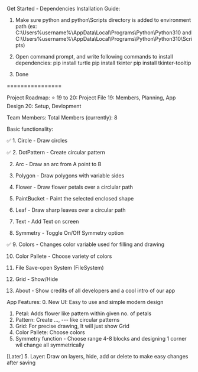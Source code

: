Get Started - Dependencies Installation Guide:
1. Make sure python and python\Scripts directory is added to environment path 
	(ex: C:\Users\%username%\AppData\Local\Programs\Python\Python310
	 and C:\Users\%username%\AppData\Local\Programs\Python\Python310\Scripts)

2. Open command prompt, and write following commands to install dependencies:
	pip install turtle
	pip install tkinter
	pip install tkinter-tooltip

3. Done

================

Project Roadmap:
 ⭐ 19 to 20: Project File
    19: Members, Planning, App Design
    20: Setup, Devlopment

Team Members:
 Total Members (currently): 8

Basic functionality:

✅ 1. Circle - Draw circles

✅ 2. DotPattern - Create circular pattern

2. Arc - Draw an arc from A point to B

3. Polygon - Draw polygons with variable sides

4. Flower - Draw flower petals over a circlular path

5. PaintBucket - Paint the selected enclosed shape

6. Leaf - Draw sharp leaves over a circular path

7. Text - Add Text on screen

8. Symmetry - Toggle On/Off Symmetry option

✅ 9. Colors - Changes color variable used for filling and drawing

10. Color Pallete - Choose variety of colors

11. File Save-open System (FileSystem)

12. Grid - Show/Hide

13. About - Show credits of all developers and a cool intro of our app

App Features:
 0. New UI: Easy to use and simple modern design
 1. Petal: Adds flower like pattern within given no. of petals
 3. Pattern: Create ..., --- like circular patterns
 4. Grid: For precise drawing, It will just show Grid
 5. Color Pallete: Choose colors
 6. Symmetry function - Choose range 4-8 blocks and designing 1 corner wil change all symmetrically
 
[Later] 5. Layer: Draw on layers, hide, add or delete to make easy changes after saving
